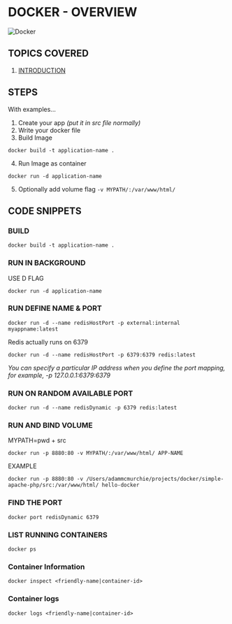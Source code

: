 # DOCKER - OVERVIEW 

![Docker](https://cdn.vox-cdn.com/thumbor/fbrTLtxuP2D29o8VJUaE-u3NKfU=/0x0:792x613/1200x800/filters:focal(300x237:426x363)/cdn.vox-cdn.com/uploads/chorus_image/image/59850273/Docker_logo_011.0.png)  

## TOPICS COVERED 

1. [INTRODUCTION](#INTRODUCTION)



## STEPS

With examples...

1. Create your app *(put it in src file normally)*
2. Write your docker file 
3. Build Image
```
docker build -t application-name .
```
4. Run Image as container
```
docker run -d application-name
```
5. Optionally add volume flag `-v MYPATH/:/var/www/html/`





## CODE SNIPPETS

### BUILD 
```
docker build -t application-name .
```

### RUN IN BACKGROUND 

USE D FLAG

```
docker run -d application-name
```



### RUN DEFINE NAME & PORT


```
docker run -d --name redisHostPort -p external:internal myappname:latest
```


Redis actually runs on 6379

```
docker run -d --name redisHostPort -p 6379:6379 redis:latest
```


*You can specify a particular IP address when you define the port mapping, for example, -p 127.0.0.1:6379:6379*



### RUN ON RANDOM AVAILABLE PORT 

```
docker run -d --name redisDynamic -p 6379 redis:latest
```


### RUN AND BIND VOLUME 

MYPATH=pwd + src

```
docker run -p 8880:80 -v MYPATH/:/var/www/html/ APP-NAME
```

EXAMPLE

```
docker run -p 8880:80 -v /Users/adammcmurchie/projects/docker/simple-apache-php/src:/var/www/html/ hello-docker
```






### FIND THE PORT

```
docker port redisDynamic 6379
```



### LIST RUNNING CONTAINERS

```
docker ps
```




### Container Information

```
docker inspect <friendly-name|container-id>
```


### Container logs 

```
docker logs <friendly-name|container-id>
```
